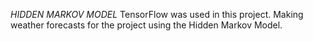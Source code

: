 *HIDDEN MARKOV MODEL*
TensorFlow was used in this project. Making weather forecasts for the project using the Hidden Markov Model.
